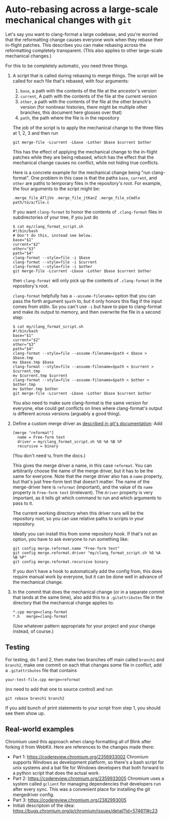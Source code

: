 Auto-rebasing across a large-scale mechanical changes with `git`
================================================================

Let's say you want to clang-format a large codebase, and you're worried that
the reformatting change causes everyone work when they rebase their in-flight
patches. This describes you can make rebasing across the reformatting completely
transparent. (This also applies to other large-scale mechanical changes.)

For this to be completely automatic, you need three things.

1. A script that is called during rebasing to merge things. The script will be
   called for each file that's rebased, with four arguments:

   1. `base`, a path with the contents of the file at the ancestor's version
   2. `current`, A path with the contents of the file at the current version
   3. `other`, a path with the contents of the file at the other branch's
      version (for nonlinear histories, there might be multiple other branches,
      this document here glosses over that)
   4. `path`, the path where the file is in the repository

   The job of the script is to apply the mechanical change to the three files
   at 1, 2, 3 and then run

       git merge-file -Lcurrent -Lbase -Lother $base $current $other

   This has the effect of applying the mechanical change to the in-flight
   patches while they are being rebased, which has the effect that the
   mechanical change causes no conflict, while not hiding true conflicts.

   Here is a concrete example for the mechanical change being "run
   clang-format". One problem in this case is that the paths `base`, `current`,
   and `other` are paths to temporary files in the repository's root. For
   example, the four arguments to the script
   might be:

       .merge_file_ATljVo .merge_file_jtKanZ .merge_file_sCmdle path/to/a/file.c

   If you want `clang-format` to honor the contents of `.clang-format` files
   in subdirectories of your tree, if you just do

       $ cat my/clang_format_script.sh
       #!/bin/bash
       # Don't do this, instead see below.
       base="$1"
       current="$2"
       other="$3"
       path="$4"
       clang-format --style=file -i $base
       clang-format --style=file -i $current
       clang-format --style=file -i $other
       git merge-file -Lcurrent -Lbase -Lother $base $current $other

   then `clang-format` will only pick up the contents of `.clang-format` in the
   repository's root.

   `clang-format` helpfully has a `--assume-filename=` option that you can pass
   the forth argument `$path` to, but it only honors this flag if the input
   comes from stdin. So you can't use `-i` but have to pipe to clang-format and
   make its output to memory, and then overwrite the file in a second step:

       $ cat my/clang_format_script.sh
       #!/bin/bash
       base="$1"
       current="$2"
       other="$3"
       path="$4"
       clang-format --style=file --assume-filename=$path < $base > $base.tmp
       mv $base.tmp $base
       clang-format --style=file --assume-filename=$path < $current > $current.tmp
       mv $current.tmp $current
       clang-format --style=file --assume-filename=$path < $other > $other.tmp
       mv $other.tmp $other
       git merge-file -Lcurrent -Lbase -Lother $base $current $other

   You also need to make sure clang-format is the same version for everyone,
   else could get conflicts on lines where clang-format's output is different
   across versions (arguably a good thing).

2. Define a custom merge driver as [described in git's documentation](
   https://git-scm.com/docs/gitattributes#_defining_a_custom_merge_driver): Add

       [merge "reformat"]
         name = Free-form text
         driver = my/clang_format_script.sh %O %A %B %P
         recursive = binary

   (You don't need `%L` from the docs.)

   This gives the merge driver a name, in this case `reformat`.  You can
   arbitrarily choose the name of the merge driver, but it has to be the same
   for everyone. Note that the merge driver also has a `name` property, but
   that's just free-form text that doesn't matter.  The name of the
   merge-driver here is `reformat` (important), and the value of its `name`
   property is `Free-form text` (irrelevant). The `driver` property is very
   important, as it tells git which command to run and which arguments to pass
   to it.

   The current working directory when this driver runs will be the repository
   root, so you can use relative paths to scripts in your repository.

   Ideally you can install this from some repository hook. If that's not an
   option, you have to ask everyone to run something like:

       git config merge.reformat.name "Free-form text"
       git config merge.reformat.driver "my/clang_format_script.sh %O %A %B %P"
       git config merge.reformat.recursive binary

   If you don't have a hook to automatically add the config from, this does
   require manual work by everyone, but it can be done well in advance of the
   mechanical change.

3. In the commit that does the mechanical change (or in a separate commit that
   lands at the same time), also add this to a `.gitattributes` file in the
   directory that the mechanical change applies to:

       *.cpp merge=clang-format
       *.h   merge=clang-format

   (Use whatever pattern appropriate for your project and your change instead,
   of course.)

Testing
-------

For testing, do 1 and 2, then make two branches off main called `branch1` and
`branch2`, make one commit on each tthat changes some file in conflict, add a
`.gitattributes` file that contains

    your-test-file.cpp merge=reformat

(no need to add that one to source control) and run

    git rebase branch1 branch2

If you add bunch of print statements to your script from step 1, you should see
them show up.

Real-world examples
-------------------

Chromium used this approach when clang-formatting all of Blink after forking it
from WebKit. Here are references to the changes made there:

* Part 1: <https://codereview.chromium.org/2356933002> Chromium supports Windows
  as development platform, so there's a bash script for unix systems and a bat
  file for Windows developers that both forward to a python script that does
  the actual work.
* Part 2: <https://codereview.chromium.org/2359933005> Chromium uses a system
  called `gclient` for managing dependencies that developers run after every
  sync. This was a convenient place for installing the git mergedriver config.
* Part 3: <https://codereview.chromium.org/2382993005>
* Initiali descriptoin of the idea: <https://bugs.chromium.org/p/chromium/issues/detail?id=574611#c23>
